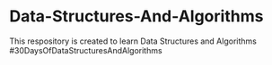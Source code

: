 # Data-Structures-And-Algorithms

This respository is created to learn Data Structures and Algorithms
#30DaysOfDataStructuresAndAlgorithms
